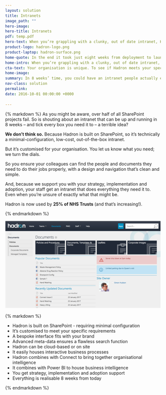 ```yaml
---
layout: solution
title: Intranets
image_path: ""
hero-image:
hero-title: Intranets
pdf: temp.pdf
hero-text: When you’re grappling with a clunky, out of date intranet, Hadron weeds out inefficiencies and aids collaboration. 
product-logo: hadron-logo.png
product-laptop: hadron-surface.png
home-quote: In the end it took just eight weeks from deployment to launch – I couldn't believe how quick the turnaround was. Before Hadron, just 10% of people were ‘completely satisfied’ with our intranet. A year on, we’re at 96%. We have a clear communication structure and the intranet has become part of the language and culture of the Trust.
home-intro: When you’re grappling with a clunky, out of date intranet, Hadron weeds out inefficiencies and aids communication.
cta-text: Your organisation is unique. To see if Hadron meets your specific requirements (and to see it in action) request a free demonstration now. We’ll arrange a convenient time to show you how it works and what it looks like. (We actually quite enjoy talking about intranets and technology.)
home-image:
summary: In 8 weeks’ time, you could have an intranet people actually enjoy using
nav-class: solution
permalink:
date: 2016-10-01 00:00:00 +0000

---
```


<section class="">

<div class="wrapper">
<div class="grid">
<div class="profile grid__col grid__col--1-of-2 grid__col--m-1-of-1">

<div class="product-description">
{% markdown %}
As you might be aware, over half of all SharePoint projects fail. So is shouting about an intranet that can be up and running in 8 weeks – and tick every box you need it to – a terrible idea?

**We don’t think so.** Because Hadron is built on SharePoint, so it’s technically a minimal-configuration, low-cost, out-of-the-box intranet.

But it’s customised for your organisation. You let us know what you need; we turn the dials.

So you ensure your colleagues can find the people and documents they need to do their jobs properly, with a design and navigation that’s clean and simple.

And, because we support you with your strategy, implementation and adoption, your staff get an intranet that does everything they need it to. Even when you’re unsure of exactly what that might be.

Hadron is now used by **25% of NHS Trusts** (and that’s increasing!).

{% endmarkdown %}
</div><!--end summary card-->
</div>

<div class="product-features grid__col grid__col--1-of-2 grid__col--m-1-of-1">

<img class="screenshot" src="/images/solutions/hadron-grab.png" title="{{ page.title }}">  


{% markdown %}
* Hadron is built on SharePoint - requiring minimal configuration
* It’s customised to meet your specific requirements
* A bespoke interface fits with your brand
* Advanced meta-data ensures a flawless search function
* Hadron can be cloud-based or on site
* It easily houses interactive business processes
* Hadron combines with Connect to bring together organisational intelligence
* It combines with Power BI to house business intelligence
* You get strategy, implementation and adoption support
* Everything is realisable 8 weeks from today

{% endmarkdown %}


</div>
</div><!--end grid -->
</div>
</section>

<!--

## Introducing Connect. A unique employee engagement hub.

* Find individual employees instantly
* Locate departments and teams
* Research locations, premises and facilities

### Cloud2’s employee engagement hub, Connect, is a progression on traditional staff directories.

With Connect, your staff have the knowledge they need to work more efficiently. Over and above colleague contact details, Connect stores information on teams and premises. When combined with Hadron, searching “new starter” (for example) returns all the people, policies and procedures staff might need when hiring new employees. Searching a location returns contact details, key people, facilities and useful facts.

Connect can be standalone or built into Hadron. Quite simply, it makes your workforce more efficient and your colleagues’ lives easy.

### Business processes. Keep everyone on the same page.

* Reduce human error
* Hit paperless targets
* Minimise storage costs
* Improve record keeping
* Increase efficiency

The inefficiencies of paper-based processes might be well-known, but that doesn’t make them any less frustrating. Aside from slowing organisations down, they leave staff dispirited.

Research suggests 83% of workers feel hampered by outdated ways of working. And cumbersome, paper-based processes increase the potential for human error.

Interactive, electronic business processes are different. They guide staff through common procedures – such as procurement or diagnoses. They tackle all the problems associated with paper-based processes at once, and you can introduce them as part of Hadron or as a standalone feature.

-->